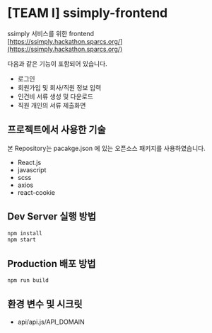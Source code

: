 # [TEAM I] ssimply-frontend

ssimply 서비스를 위한 frontend
<br/>
[https://ssimply.hackathon.sparcs.org/](https://ssimply.hackathon.sparcs.org/)

다음과 같은 기능이 포함되어 있습니다.
- 로그인
- 회원가입 및 회사/직원 정보 입력
- 인건비 서류 생성 및 다운로드
- 직원 개인의 서류 제출화면


## 프로젝트에서 사용한 기술
본 Repository는 pacakge.json 에 있는 오픈소스 패키지를 사용하였습니다.
<br/>
- React.js
- javascript
- scss
- axios
- react-cookie


## Dev Server 실행 방법

```jsx
npm install
npm start
```

## Production 배포 방법

```jsx
npm run build
```

## 환경 변수 및 시크릿

- api/api.js/API_DOMAIN
